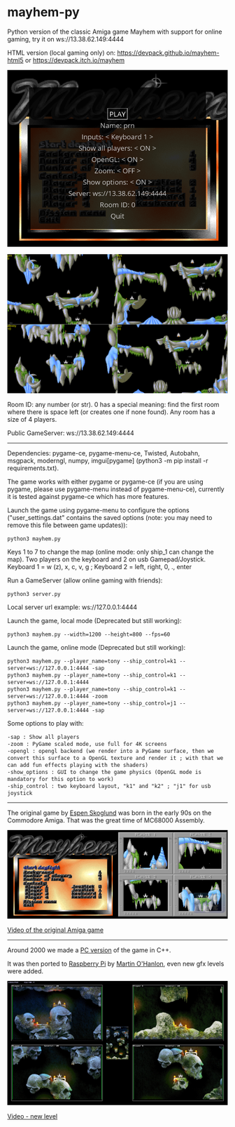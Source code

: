 # mayhem-py

Python version of the classic Amiga game Mayhem with support for online gaming, try it on ws://13.38.62.149:4444

HTML version (local gaming only) on: https://devpack.github.io/mayhem-html5 or https://devpack.itch.io/mayhem

![Menu](https://github.com/devpack/mayhem-py/blob/main/assets/wiki/menu.png)

![Online_Game](https://github.com/devpack/mayhem-py/blob/main/assets/wiki/online_game.png)

Room ID: any number (or str). 0 has a special meaning: find the first room where there is space left (or creates one if none found). Any room has a size of 4 players.

Public GameServer: ws://13.38.62.149:4444

----

Dependencies: pygame-ce, pygame-menu-ce, Twisted, Autobahn, msgpack, moderngl, numpy, imgui[pygame] (python3 -m pip install -r requirements.txt).

The game works with either pygame or pygame-ce (if you are using pygame, please use pygame-menu instead of pygame-menu-ce), currently it is tested against pygame-ce which has more features. 

Launch the game using pygame-menu to configure the options ("user_settings.dat" contains the saved options (note: you may need to remove this file between game updates)):

```
python3 mayhem.py
```

Keys 1 to 7 to change the map (online mode: only ship_1 can change the map). Two players on the keyboard and 2 on usb Gamepad/Joystick. Keyboard 1 = w (z), x, c, v, g ; Keyboard 2 = left, right, 0, ., enter

Run a GameServer (allow online gaming with friends):

```
python3 server.py
```

Local server url example: ws://127.0.0.1:4444

Launch the game, local mode (Deprecated but still working):

```
python3 mayhem.py --width=1200 --height=800 --fps=60
```

Launch the game, online mode (Deprecated but still working):

```
python3 mayhem.py --player_name=tony --ship_control=k1 --server=ws://127.0.0.1:4444 -sap
python3 mayhem.py --player_name=tony --ship_control=k1 --server=ws://127.0.0.1:4444
python3 mayhem.py --player_name=tony --ship_control=k1 --server=ws://127.0.0.1:4444 -zoom
python3 mayhem.py --player_name=tony --ship_control=j1 --server=ws://127.0.0.1:4444 -sap
```

Some options to play with:

```
-sap : Show all players
-zoom : PyGame scaled mode, use full for 4K screens
-opengl : opengl backend (we render into a PyGame surface, then we convert this surface to a OpenGL texture and render it ; with that we can add fun effects playing with the shaders)
-show_options : GUI to change the game physics (OpenGL mode is mandatory for this option to work)
-ship_control : two keyboard layout, "k1" and "k2" ; "j1" for usb joystick
```

----

The original game by [Espen Skoglund](http://hol.abime.net/3853) was born in the early 90s on the Commodore Amiga. That was the great time of MC68000 Assembly.

![Mayhem game image](https://github.com/devpack/mayhem-py/blob/main/assets/wiki/mayhem_amiga.jpg)

[Video of the original Amiga game](https://www.youtube.com/watch?v=fs30DLGxqhs)

----

Around 2000 we made a [PC version](https://github.com/devpack/mayhem) of the game in C++.

It was then ported to [Raspberry Pi](https://www.raspberrypi.org/) by [Martin O'Hanlon](https://github.com/martinohanlon/mayhem-pi), even new gfx levels were added.

![Mayhem2](https://github.com/devpack/mayhem-py/blob/main/assets/wiki/mayhem2.jpg)

[Video - new level](https://youtu.be/E3mho6J6OG8)